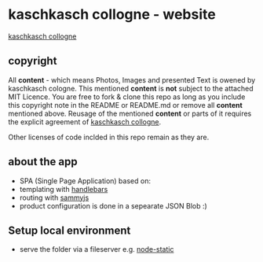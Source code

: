 # kaschkasch collogne - website
[kaschkasch collogne](http://www.kaschkasch.de)

## copyright
All **content** - which means Photos, Images and presented Text is owened by kaschkasch cologne.
This mentioned **content** is __not__ subject to the attached MIT Licence. 
You are free to fork & clone this repo as long as you include this copyright note in the README or README.md or remove all **content** mentioned above. Reusage of the mentioned **content**  or parts of it requires the explicit agreement of [kaschkasch collogne](http://www.kaschkasch.de).

Other licenses of code inclded in this repo remain as they are.

## about the app
- SPA (Single Page Application) based on:
- templating with [handlebars](http://handlebarsjs.com/)
- routing with [sammyjs](http://sammyjs.org/)
- product configuration is done in a sepearate JSON Blob :)

## Setup local environment
- serve the folder via a fileserver e.g. [node-static](https://www.npmjs.org/package/node-static)
